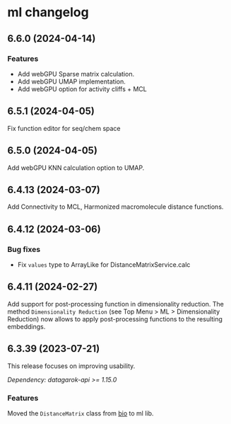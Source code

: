 # ml changelog

## 6.6.0 (2024-04-14)

### Features

* Add webGPU Sparse matrix calculation.
* Add webGPU UMAP implementation.
* Add webGPU option for activity cliffs + MCL

## 6.5.1 (2024-04-05)

Fix function editor for seq/chem space

## 6.5.0 (2024-04-05)

Add webGPU KNN calculation option to UMAP.

## 6.4.13 (2024-03-07)

Add Connectivity to MCL, Harmonized macromolecule distance functions.

## 6.4.12 (2024-03-06)

### Bug fixes

* Fix `values` type to ArrayLike for DistanceMatrixService.calc

## 6.4.11 (2024-02-27)

Add support for post-processing function in dimensionality reduction. The method `Dimensionality Reduction`
(see Top Menu > ML > Dimensionality Reduction) now allows to apply post-processing functions to the resulting
embeddings.

## 6.3.39 (2023-07-21)

This release focuses on improving usability.

*Dependency: datagarok-api >= 1.15.0*

### Features

Moved the `DistanceMatrix` class from [bio](https://github.com/datagrok-ai/public/tree/master/libraries/bio) to ml lib.
